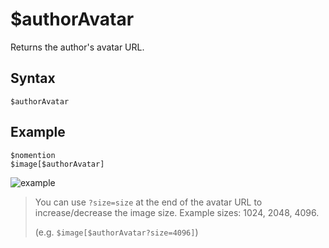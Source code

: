 # $authorAvatar
Returns the author's avatar URL.

## Syntax
```
$authorAvatar
```

## Example
```
$nomention
$image[$authorAvatar]
```

![example](https://user-images.githubusercontent.com/113303649/209975027-75a3e664-37ac-4f59-b42f-3d618ec9dddc.png)


> You can use `?size=size` at the end of the avatar URL to increase/decrease the image size. Example sizes: 1024, 2048, 4096. 
>
>  (e.g. `$image[$authorAvatar?size=4096]`)

